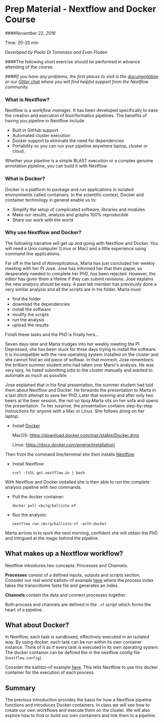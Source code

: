 # Prep Material - Nextflow and Docker Course
####*November 22, 2016*

Time: 20-25 min

*Developed by Paolo Di Tommaso and Evan Floden*

####The following short exercise should be performed in advance attending of the course.

####*If you have any problems, the first places to visit is the [documentation](https://www.nextflow.io/docs/latest/index.html) or our [Gitter chat](https://gitter.im/nextflow-io/nextflow) where you will find helpful support from the Nextflow community.*

### What is Nextflow?

Nextflow is a *workflow manager*. It has been developed specifically to ease the creation and execution of bioinformatics pipelines.  The benefits of having you pipeline in Nextflow include 
* Built in GitHub support
* Automated cluster execution
* Docker support to eliminate the need for dependencies
* Portability so you can run your pipeline anywhere laptop, cluster or cloud.

Whether your pipeline is a simple BLAST execution or a complex genome annotation pipleline, you can build it with Nextflow. 


### What is Docker?

Docker is a platform to package and run applications in isolated environments called containers. In the scientific context, Docker and container technology in general enable us to:
* Simplify the setup of complicated software, libraries and modules
* Make our results, analysis and graphs 100% reproducible
* Share our work with the world


### Why use Nextflow and Docker?

The following narrative will get up and going with Nextflow and Docker. You will need a Unix computer (Linux or Mac) and a little experience using command line applications. 

Far off in the land of *Nonreplicatous*, Marta has just concluded her weekly meeting with her PI Jose. 
Jose has informed her that their paper, so desperately needed to complete her PhD, has been rejected. However, the editor has given them a lifeline if they can submit revisions. Jose explains the new analysis should be easy. A past lab member has previously done a very similar analysis and all the scripts are in his folder. Marta must:

* find the folder
* download the dependencies
* install the software
* modify the scripts
* run the analysis
* upload the results

Finish these tasks and the PhD is finally hers... 

Seven days later and Marta trudges into her weekly meeting the PI. Depressed, she has been stuck for three days trying to install the software. It is incompatible with the new operating system installed on the cluster and she cannot find an old piece of softwar. In that moment, Jose remembers the brilliant summer student who had taken over Mario's analysis. He was very lazy, he hated submitting jobs to the cluster manually and wanted to automate as much as possible.

Jose explained that in his final presentation, the summer student had told them about Nextflow and Docker.  He forwards the presentation to Marta in a last ditch attempt to save her PhD. Later that evening and after only two beers at the beer session, the not-so tipsy Marta sits on her sofa and opens the presentation. To her surprise, the presentation contains step-by-step instructions for anyone with a Mac or Linux. She follows along on her laptop:

* Install [Docker](https://www.docker.com/)

    MacOS:
        https://download.docker.com/mac/stable/Docker.dmg
    
    Linux: 
        https://docs.docker.com/engine/installation/
    
Then from the command line/terminal she then installs [Nextflow](http://nextflow.io/index.html#GetStarted)

* Install Nextflow:
    
    ```
    curl -fsSL get.nextflow.io | bash 
    ```

With Nextflow and Docker installed she is then able to run the complete analysis pipeline with two commands.

* Pull the docker container:
   
    ```
    docker pull cbcrg/kallisto-nf
    ```

* Run the analysis:
   
    ```
    nextflow run cbcrg/kallisto-nf -with-docker
    ```
    
Marta arrives in to work the next morning, confident she will obtain the PhD and intrigued at the magic behind the pipeline.
    
## What makes up a Nextflow workflow?

Nextflow introduces two concepts: Processes and Channels. 

**Processes** consist of a defined inputs, outputs and scripts section. Consider our real world kallisto-nf example [here](https://github.com/cbcrg/kallisto-nf/blob/master/kallisto.nf#L76-L90) where the process index takes the transcritome fasta file and generates an index.

**Channels** contain the data and connect processes together.

Both process and channels are defined in the `.nf` script which forms the heart of a pipeline.


## What about Docker?

In Nextflow, each task is sandboxed, effectively executed in an isolated way. By using docker, each task can be run within its own container instance. Think of it as if every task is executed in its own operating system. The docker container can be defined the in the nextflow config file (`nextflow.config`). 

Consider the kallisto-nf example [here](https://github.com/cbcrg/kallisto-nf/blob/master/nextflow.config#L10). This tells Nextflow to use this docker container for the execution of each process.


## Summary

The previous introduction provides the basis for how a Nextflow pipeline functions and introduces Docker containers. In class we will see how to create our own workflows and execute them on the cluster. We will also explore how to find or build our own containers and link them to a pipeline.
